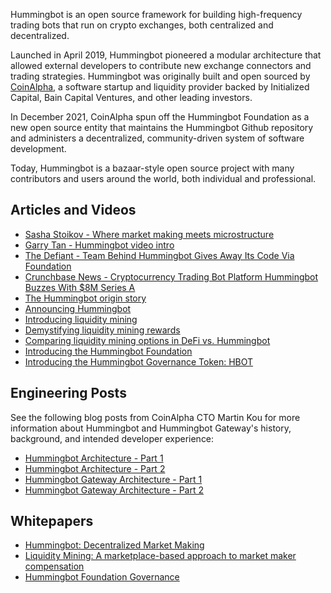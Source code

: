 Hummingbot is an open source framework for building high-frequency trading bots that run on crypto exchanges, both centralized and decentralized.

Launched in April 2019, Hummingbot pioneered a modular architecture that allowed external developers to contribute new exchange connectors and trading strategies. Hummingbot was originally built and open sourced by [CoinAlpha](https://coinalpha.com), a software startup and liquidity provider backed by Initialized Capital, Bain Capital Ventures, and other leading investors.

In December 2021, CoinAlpha spun off the Hummingbot Foundation as a new open source entity that maintains the Hummingbot Github repository and administers a decentralized, community-driven system of software development.

Today, Hummingbot is a bazaar-style open source project with many contributors and users around the world, both individual and professional.

## Articles and Videos

* [Sasha Stoikov - Where market making meets microstructure](https://youtu.be/S7eig5VXFpY?t=2439)
* [Garry Tan - Hummingbot video intro](https://www.youtube.com/watch?v=S2sSf2EBeOM)
* [The Defiant - Team Behind Hummingbot Gives Away Its Code Via Foundation](https://thedefiant.io/coin-alpha-hummingbot-foundation/)
* [Crunchbase News - Cryptocurrency Trading Bot Platform Hummingbot Buzzes With $8M Series A](https://news.crunchbase.com/fintech-ecommerce/cryptocurrency-trading-bot-platform-hummingbot-buzzes-with-8m-series-a/)
* [The Hummingbot origin story](/blog/2019/03/08/the-hummingbot-origin-story-why-build-an-open-source-market-making-bot/)
* [Announcing Hummingbot](/blog/2019/04/04/hummingbot-is-live/)
* [Introducing liquidity mining](/blog/2019/11/01/introducing-liquidity-mining-a-marketplace-based-approach-to-market-making/)
* [Demystifying liquidity mining rewards](/blog/2019/12/03/demystifying-liquidity-mining-rewards/)
* [Comparing liquidity mining options in DeFi vs. Hummingbot](/blog/2020/08/03/comparing-liquidity-mining-options-in-defi-vs-hummingbot/)
* [Introducing the Hummingbot Foundation](https://blog.hummingbot.org/hummingbot-foundation/)
* [Introducing the Hummingbot Governance Token: HBOT](https://blog.hummingbot.org/introducing-hbot/)

## Engineering Posts

See the following blog posts from CoinAlpha CTO Martin Kou for more information about Hummingbot and Hummingbot Gateway's history, background, and intended developer experience:

* [Hummingbot Architecture - Part 1](/blog/2021/03/05/hummingbot-architecture-part-1/)
* [Hummingbot Architecture - Part 2](/blog/2021/05/03/hummingbot-architecture-part-2/)
* [Hummingbot Gateway Architecture - Part 1](https://blog.hummingbot.org/gateway-v2-code-architecture/)
* [Hummingbot Gateway Architecture - Part 2](https://blog.hummingbot.org/gateway-architecture-part-2/)

## Whitepapers

* [Hummingbot: Decentralized Market Making](/hummingbot.pdf)
* [Liquidity Mining: A marketplace-based approach to market maker compensation](/liquidity-mining.pdf)
* [Hummingbot Foundation Governance](/governance/)
